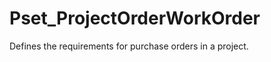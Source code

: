 # Pset_ProjectOrderWorkOrder

Defines the requirements for purchase orders in a project.<!-- end of definition -->
